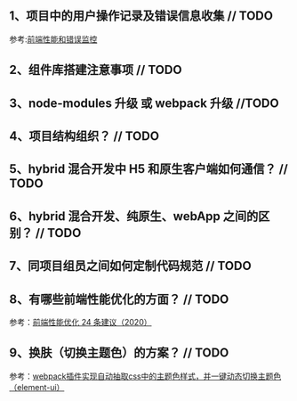 ## 1、项目中的用户操作记录及错误信息收集 // TODO



参考:[前端性能和错误监控](https://juejin.im/post/6844903998412029959)

## 2、组件库搭建注意事项  // TODO



## 3、node-modules 升级 或 webpack 升级 //TODO


## 4、项目结构组织？ // TODO




## 5、hybrid 混合开发中 H5 和原生客户端如何通信？ // TODO 



## 6、hybrid 混合开发、纯原生、webApp 之间的区别？ // TODO





## 7、同项目组员之间如何定制代码规范 // TODO




## 8、有哪些前端性能优化的方面？ // TODO

参考：[前端性能优化 24 条建议（2020）](https://juejin.im/post/6892994632968306702)


## 9、换肤（切换主题色）的方案？ // TODO

参考：[webpack插件实现自动抽取css中的主题色样式，并一键动态切换主题色（element-ui）](https://segmentfault.com/a/1190000016061608)